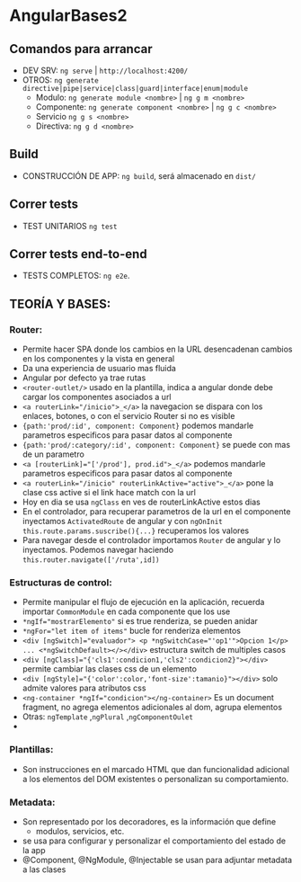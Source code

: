 # AngularBases2

## Comandos para arrancar
- DEV SRV: `ng serve` | `http://localhost:4200/`
- OTROS: `ng generate directive|pipe|service|class|guard|interface|enum|module`
    - Modulo: `ng generate module <nombre>` | `ng g m <nombre>`
    - Componente: `ng generate component <nombre>` | `ng g c <nombre>`
    - Servicio `ng g s <nombre>`
    - Directiva: `ng g d <nombre>` 

## Build
- CONSTRUCCIÓN DE APP: `ng build`, será almacenado en `dist/`

## Correr tests
- TEST UNITARIOS `ng test`

## Correr tests end-to-end
- TESTS COMPLETOS: `ng e2e`.

## TEORÍA Y BASES:

### Router:
- Permite hacer SPA donde los cambios en la URL desencadenan cambios en los componentes y la vista en general
- Da una experiencia de usuario mas fluida
- Angular por defecto ya trae rutas
- `<router-outlet/>` usado en la plantilla, indica a angular donde debe cargar los componentes asociados a url
- `<a routerLink="/inicio">_</a>` la navegacion se dispara con los enlaces, botones, o con el servicio Router si no es visible
- `{path:'prod/:id', component: Component}` podemos mandarle parametros especificos para pasar datos al componente
- `{path:'prod/:category/:id', component: Component}` se puede con mas de un parametro
- `<a [routerLink]="['/prod'], prod.id">_</a>` podemos mandarle parametros especificos para pasar datos al componente
- `<a routerLink="/inicio" routerLinkActive="active">_</a>` pone la clase css active si el link hace match con la url
- Hoy en dia se usa `ngClass` en ves de routerLinkActive estos dias
- En el controlador, para recuperar parametros de la url en el componente inyectamos `ActivatedRoute` de angular y con `ngOnInit` `this.route.params.suscribe(){...}` recuperamos los valores
- Para navegar desde el controlador importamos `Router` de angular y lo inyectamos. Podemos navegar haciendo `this.router.navigate(['/ruta',id])`

### Estructuras de control:
- Permite manipular el flujo de ejecución en la aplicación, recuerda importar `CommonModule` en cada componente que los use
- `*ngIf="mostrarElemento"` si es true renderiza, se pueden anidar
- `*ngFor="let item of items"` bucle for renderiza elementos
- `<div [ngSwitch]="evaluador"> <p *ngSwitchCase="'op1'">Opcion 1</p> ... <*ngSwitchDefault></></div>` estructura switch de multiples casos
- `<div [ngClass]="{'cls1':condicion1,'cls2':condicion2}"></div>` permite cambiar las clases css de un elemento
- `<div [ngStyle]="{'color':color,'font-size':tamanio}"></div>` solo admite valores para atributos css
- `<ng-container *ngIf="condicion"></ng-container>` Es un document fragment, no agrega elementos adicionales al dom, agrupa elementos
- Otras: `ngTemplate` ,`ngPlural` ,`ngComponentOulet`
- 

### Plantillas:
- Son instrucciones en el marcado HTML que dan funcionalidad adicional a los elementos del DOM existentes
o personalizan su comportamiento.


### Metadata: 
- Son representado por los decoradores, es la información que define
    - modulos, servicios, etc.
- se usa para configurar y personalizar el comportamiento del estado de la app
- @Component, @NgModule, @Injectable se usan para adjuntar metadata a las clases